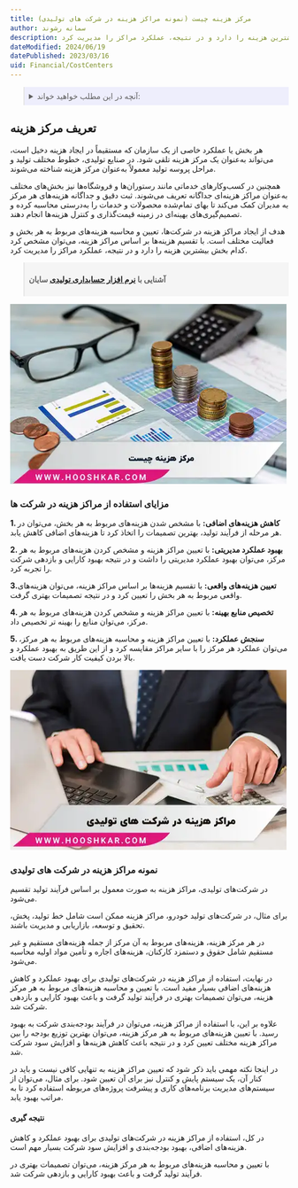 ```yaml
---
title: مرکز هزینه چیست (نمونه مراکز هزینه در شرکت های تولیدی)
author: سمانه رشوند
description: هدف از ایجاد مراکز هزینه در شرکتهای تولیدی، تعیین و محاسبه هزینه‌های مربوط به هر بخش و فعالیت مختلف است. با تقسیم هزینه‌ها بر اساس مراکز هزینه، می‌توان مشخص کرد کدام بخش بیشترین هزینه را دارد و در نتیجه، عملکرد مراکز را مدیریت کرد.
dateModified: 2024/06/19
datePublished: 2023/03/16
uid: Financial/CostCenters
---
```


<blockquote style="background-color:#eeeefc; padding:0.5rem">

<details>
  <summary>آنچه در این مطلب خواهید خواند:</summary>
  <ul>
    <li>تعریف مرکز هزینه</li>
    <li>مزایای استفاده از مراکز هزینه در شرکت ها</li>
    <li>نمونه مراکز هزینه در شرکت های تولیدی</li>
    <li>نتیجه گیری</li>
  </ul>
</details>
</blockquote>

## تعریف مرکز هزینه

هر بخش یا عملکرد خاصی از یک سازمان که مستقیماً در ایجاد هزینه دخیل است، می‌تواند به‌عنوان یک مرکز هزینه تلقی شود. در صنایع تولیدی، خطوط مختلف تولید و مراحل پروسه تولید معمولاً به‌عنوان مرکز هزینه شناخته می‌شوند. 

همچنین در کسب‌وکارهای خدماتی مانند رستوران‌ها و فروشگاه‌ها نیز بخش‌های مختلف به‌عنوان مراکز هزینه‌ای جداگانه تعریف می‌شوند. ثبت دقیق و جداگانه هزینه‌های هر مرکز به مدیران کمک می‌کند تا بهای تمام‌شده محصولات و خدمات را به‌درستی محاسبه کرده و تصمیم‌گیری‌های بهینه‌ای در زمینه قیمت‌گذاری و کنترل هزینه‌ها انجام دهند.

هدف از ایجاد مراکز هزینه در شرکت‌ها، تعیین و محاسبه هزینه‌های مربوط به هر بخش و فعالیت مختلف است. 
با تقسیم هزینه‌ها بر اساس مراکز هزینه، می‌توان مشخص کرد کدام بخش بیشترین هزینه را دارد و در نتیجه، عملکرد مراکز را مدیریت کرد.

<blockquote style="background-color:#f5f5f5; padding:0.5rem">
<p><strong>آشنایی با <a href="https://www.hooshkar.com/Software/Sayan/Package/Industrial" target="_blank">نرم افزار حسابداری تولیدی</a> سایان</strong></p></blockquote>

![مرکز هزینه چیست](./Images/CostCenter-01.webp)

### مزایای استفاده از مراکز هزینه در شرکت ها

**1. کاهش هزینه‌های اضافی:** با مشخص شدن هزینه‌های مربوط به هر بخش، می‌توان در هر مرحله از فرآیند تولید، بهترین تصمیمات را اتخاذ کرد تا هزینه‌های اضافی کاهش یابد.

**2. بهبود عملکرد مدیریتی:** با تعیین مراکز هزینه و مشخص کردن هزینه‌های مربوط به هر مرکز، می‌توان بهبود عملکرد مدیریتی را داشت و در نتیجه بهبود کارایی و بازدهی شرکت را تجربه کرد.

**3.تعیین هزینه‌های واقعی:** با تقسیم هزینه‌ها بر اساس مراکز هزینه، می‌توان هزینه‌های واقعی مربوط به هر بخش را تعیین کرد و در نتیجه تصمیمات بهتری گرفت.

**4. تخصیص منابع بهینه:** با تعیین مراکز هزینه و مشخص کردن هزینه‌های مربوط به هر مرکز، می‌توان منابع را بهینه تر تخصیص داد.

**5. سنجش عملکرد:** با تعیین مراکز هزینه و محاسبه هزینه‌های مربوط به هر مرکز، می‌توان عملکرد هر مرکز را با سایر مراکز مقایسه کرد و از این طریق به بهبود عملکرد و بالا بردن کیفیت کار شرکت دست یافت.

![مراکز هزینه در شرکت‌های تولیدی](./Images/CostCenter.webp)

### نمونه مراکز هزینه در شرکت های تولیدی
در شرکت‌های تولیدی، مراکز هزینه به صورت معمول بر اساس فرآیند تولید تقسیم می‌شود. 

برای مثال، در شرکت‌های تولید خودرو، مراکز هزینه ممکن است شامل خط تولید، پخش، تحقیق و توسعه، بازاریابی و مدیریت باشند. 

در هر مرکز هزینه، هزینه‌های مربوط به آن مرکز از جمله هزینه‌های مستقیم و غیر مستقیم شامل حقوق و دستمزد کارکنان، هزینه‌های اجاره و تأمین مواد اولیه محاسبه می‌شود.

در نهایت، استفاده از مراکز هزینه در شرکت‌های تولیدی برای بهبود عملکرد و کاهش هزینه‌های اضافی بسیار مفید است. با تعیین و محاسبه هزینه‌های مربوط به هر مرکز هزینه، می‌توان تصمیمات بهتری در فرآیند تولید گرفت و باعث بهبود کارایی و بازدهی شرکت شد.

علاوه بر این، با استفاده از مراکز هزینه، می‌توان در فرآیند بودجه‌بندی شرکت به بهبود رسید. با تعیین هزینه‌های مربوط به هر مرکز هزینه، می‌توان بهترین توزیع بودجه را بین مراکز هزینه مختلف تعیین کرد و در نتیجه باعث کاهش هزینه‌ها و افزایش سود شرکت شد.

در اینجا نکته مهمی باید ذکر شود که تعیین مراکز هزینه به تنهایی کافی نیست و باید در کنار آن، یک سیستم پایش و کنترل نیز برای آن تعیین شود. برای مثال، می‌توان از سیستم‌های مدیریت برنامه‌های کاری و پیشرفت پروژه‌های مربوطه استفاده کرد تا به مراتب بهبود یابد.


#### نتیجه گیری
در کل، استفاده از مراکز هزینه در شرکت‌های تولیدی برای بهبود عملکرد و کاهش هزینه‌های اضافی، بهبود بودجه‌بندی و افزایش سود شرکت بسیار مهم است. 

با تعیین و محاسبه هزینه‌های مربوط به هر مرکز هزینه، می‌توان تصمیمات بهتری در فرآیند تولید گرفت و باعث بهبود کارایی و بازدهی شرکت شد.